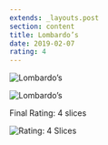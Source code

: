 ```yaml
---
extends: _layouts.post
section: content
title: Lombardo’s
date: 2019-02-07
rating: 4
---
```


![Lombardo’s](https://64.media.tumblr.com/d2ef1b70690816785843b76ade10f69b/f19b2dfcfbdf57d1-84/s540x810/fc94274bb1c38242980550be62649035b20ca959.jpg)

![Lombardo’s](https://64.media.tumblr.com/36402f169127eefa3ad65a09dddd9b8f/f19b2dfcfbdf57d1-38/s540x810/c77a53346393ac6a9901a8ed184fa0e59716e013.jpg)

Final Rating: 4 slices

![Rating: 4 Slices](/assets/img/pizza4_sm.jpg)